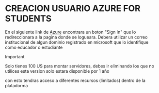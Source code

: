 # CREACION USUARIO AZURE FOR STUDENTS

En el siguiente link de [Azure](https://azure.microsoft.com/en-us/free/students) encontrara un boton "Sign In" que lo redireccionara a la pagina donde se logueara.
Debera utilizar un correo institucional de algun dominio registrado en microsoft que lo identifique como educador o estudiante

> [!IMPORTANT]
> Solo tienes 100 US para montar servidores, debes ir eliminando los que no utilices
> esta version solo estara disponible por 1 año

con esto tendras acceso a diferentes recursos (limitados) dentro de la platadorma

